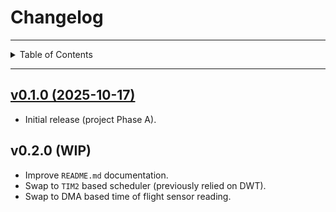 # Changelog

---

<details markdown="1">
  <summary>Table of Contents</summary>

<!-- TOC -->
* [Changelog](#changelog)
  * [v0.1.0 (2025-10-17)](#v010--2025-10-17-)
  * [v0.2.0 (WIP)](#v020-wip)
<!-- TOC -->

</details>

---

## [v0.1.0 (2025-10-17)](https://github.com/danielljeon/maze_bot/releases/tag/v0.1.0)

- Initial release (project Phase A).

## v0.2.0 (WIP)

- Improve `README.md` documentation.
- Swap to `TIM2` based scheduler (previously relied on DWT).
- Swap to DMA based time of flight sensor reading.
